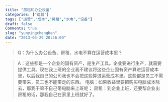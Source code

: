 ```yaml
---
title: "房租和办公设备"
categories: ["运营"]
tags: ["运营","成本","房租","水电","设备"]
draft: false
Comments: true
slug: "yunyingchengben"
date: "2013-04-29 20:46:00"
---
```


<blockquote>Q：为什么办公设备、房租、水电不算在运营成本里？</blockquote><blockquote>A：这些都是一个企业的固有资产，是生产工具。企业要进行生产，就需要提供工具。现在我上班的企业我不建议将这些企业固有资产算进运营成本里，以后我自己的公司我也不会把这些算进运营成本里。这些都是员工不需要带来，员工也不能带走的东西。
电脑：如果收益里要把购买电脑成本除去，那我干嘛不自己带电脑来上班呢；
房租：到企业上班，还要帮企业出房租的话，那我自己在家里上班就好了。</blockquote>

